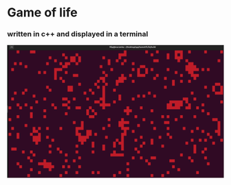 # Game of life
### written in c++ and displayed in a terminal

![project image](https://github.com/filipjarzyna/GameOfLife/blob/main/image.png?raw=true)
